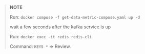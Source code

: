> **NOTE**
>
> Run: `docker compose -f get-data-metric-compose.yaml up -d`
>
> wait a few seconds after the kafka service is up
>
> Run: `docker exec -it redis redis-cli`
>
> Command: `KEYS *` => Review.